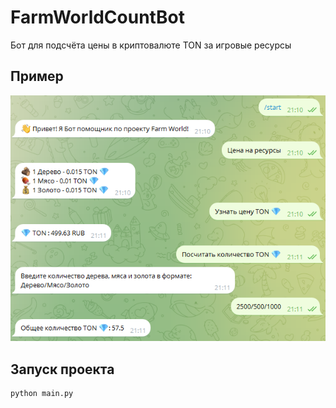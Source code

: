 # FarmWorldCountBot
Бот для подсчёта цены в криптовалюте TON за игровые ресурсы

## Пример

![Screenshot](https://github.com/Fanerkaa/FarmWorldCountBot/blob/main/image/test.png)

## Запуск проекта
```Python
python main.py
```
